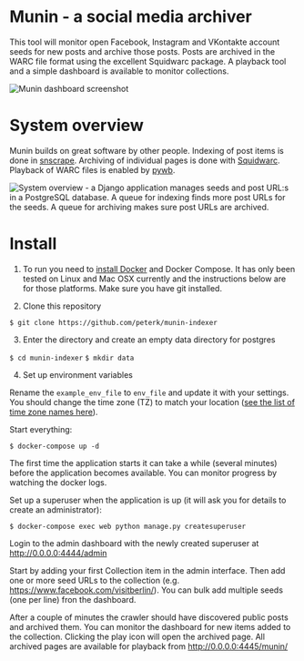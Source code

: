 # Munin - a social media archiver

This tool will monitor open Facebook, Instagram and VKontakte account seeds for new posts and archive those posts. Posts are archived in the WARC file format using the excellent Squidwarc package. A playback tool and a simple dashboard is available to monitor collections.

<img src="https://user-images.githubusercontent.com/19284/49699663-3e337b80-fbd4-11e8-8282-035ea7f219ba.png" alt="Munin dashboard screenshot">

# System overview

Munin builds on great software by other people. Indexing of post items is done in [snscrape](https://github.com/JustAnotherArchivist/snscrape). Archiving of individual pages is done with [Squidwarc](https://n0tan3rd.github.io/Squidwarc/). Playback of WARC files is enabled by [pywb](https://pywb.readthedocs.io/en/latest/).

<img src="https://user-images.githubusercontent.com/19284/50910651-8392d500-142e-11e9-9133-8766249c09b8.png" alt="System overview - a Django application manages seeds and post URL:s in a PostgreSQL database. A queue for indexing finds more post URLs for the seeds. A queue for archiving makes sure post URLs are archived."/>

# Install

1. To run you need to [install Docker](https://docs.docker.com/get-docker/) and Docker Compose. It has only been tested on Linux and Mac OSX currently and the instructions below are for those platforms. Make sure you have git installed.

2. Clone this repository

`$ git clone https://github.com/peterk/munin-indexer`

3. Enter the directory and create an empty data directory for postgres

`$ cd munin-indexer`
`$ mkdir data`

4. Set up environment variables

Rename the `example_env_file` to `env_file` and update it with your settings. You should change the time zone (TZ) to match your location ([see the list of time zone names here](https://en.wikipedia.org/wiki/List_of_tz_database_time_zones)). 

Start everything:

`$ docker-compose up -d`

The first time the application starts it can take a while (several minutes) before the application becomes available. You can monitor progress by watching the docker logs.

Set up a superuser when the application is up (it will ask you for details to create an administrator):

`$ docker-compose exec web python manage.py createsuperuser`

Login to the admin dashboard with the newly created superuser at http://0.0.0.0:4444/admin

Start by adding your first Collection item in the admin interface. Then add one or more seed URLs to the collection (e.g. https://www.facebook.com/visitberlin/). You can bulk add multiple seeds (one per line) fron the dashboard.

After a couple of minutes the crawler should have discovered public posts and archived them. You can monitor the dashboard for new items added to the collection. Clicking the play icon will open the archived page. All archived pages are available for playback from http://0.0.0.0:4445/munin/
